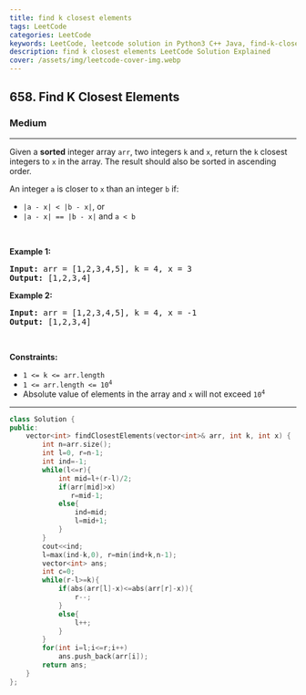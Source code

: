 ```yaml
---
title: find k closest elements
tags: LeetCode
categories: LeetCode
keywords: LeetCode, leetcode solution in Python3 C++ Java, find-k-closest-elements solution
description: find k closest elements LeetCode Solution Explained
cover: /assets/img/leetcode-cover-img.webp
---
```





<h2>658. Find K Closest Elements</h2><h3>Medium</h3><hr><div><p>Given a <strong>sorted</strong> integer&nbsp;array <code>arr</code>, two integers <code>k</code> and <code>x</code>, return the <code>k</code> closest integers to <code>x</code> in the array. The result should also be sorted in ascending order.</p>

<p>An integer <code>a</code> is closer to <code>x</code> than an integer <code>b</code> if:</p>

<ul>
	<li><code>|a - x| &lt; |b - x|</code>, or</li>
	<li><code>|a - x| == |b - x|</code> and <code>a &lt; b</code></li>
</ul>

<p>&nbsp;</p>
<p><strong>Example 1:</strong></p>
<pre><strong>Input:</strong> arr = [1,2,3,4,5], k = 4, x = 3
<strong>Output:</strong> [1,2,3,4]
</pre><p><strong>Example 2:</strong></p>
<pre><strong>Input:</strong> arr = [1,2,3,4,5], k = 4, x = -1
<strong>Output:</strong> [1,2,3,4]
</pre>
<p>&nbsp;</p>
<p><strong>Constraints:</strong></p>

<ul>
	<li><code>1 &lt;= k &lt;= arr.length</code></li>
	<li><code>1 &lt;= arr.length&nbsp;&lt;= 10<sup>4</sup></code></li>
	<li>Absolute value of elements in the array and <code>x</code> will not exceed <code>10<sup>4</sup></code></li>
</ul>
</div>

---




```cpp
class Solution {
public:
    vector<int> findClosestElements(vector<int>& arr, int k, int x) {
        int n=arr.size();
        int l=0, r=n-1;
        int ind=-1;
        while(l<=r){
            int mid=l+(r-l)/2;
            if(arr[mid]>x)
               r=mid-1;
            else{
                ind=mid;
                l=mid+1;
            }
        }
        cout<<ind;
        l=max(ind-k,0), r=min(ind+k,n-1);
        vector<int> ans;
        int c=0;
        while(r-l>=k){
            if(abs(arr[l]-x)<=abs(arr[r]-x)){
                r--;
            }
            else{
                l++;
            }
        }
        for(int i=l;i<=r;i++)
            ans.push_back(arr[i]);
        return ans;
    }
};
```

